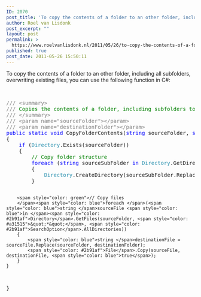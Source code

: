 ```yaml
---
ID: 2070
post_title: 'To copy the contents of a folder to an other folder, including all subfolders in C#'
author: Roel van Lisdonk
post_excerpt: ""
layout: post
permalink: >
  https://www.roelvanlisdonk.nl/2011/05/26/to-copy-the-contents-of-a-folder-to-an-other-folder-including-all-subfolders-in-c/
published: true
post_date: 2011-05-26 15:50:11
---
```

<p>To copy the contents of a folder to an other folder, including all subfolders, overwriting existing files, you can use the following function in C#:</p>  <p>&#160;</p>  <pre class="code"><span style="color: gray">/// &lt;summary&gt;
/// </span><span style="color: green">Copies the contents of a folder, including subfolders to an other folder, overwriting existing files
</span><span style="color: gray">/// &lt;/summary&gt;
/// &lt;param name=&quot;sourceFolder&quot;&gt;&lt;/param&gt;
/// &lt;param name=&quot;destinationFolder&quot;&gt;&lt;/param&gt;
</span><span style="color: blue">public static void </span>CopyFolderContents(<span style="color: blue">string </span>sourceFolder, <span style="color: blue">string </span>destinationFolder)
{
    <span style="color: blue">if </span>(<span style="color: #2b91af">Directory</span>.Exists(sourceFolder))
    {
        <span style="color: green">// Copy folder structure
        </span><span style="color: blue">foreach </span>(<span style="color: blue">string </span>sourceSubFolder <span style="color: blue">in </span><span style="color: #2b91af">Directory</span>.GetDirectories(sourceFolder, <span style="color: #a31515">&quot;*&quot;</span>, <span style="color: #2b91af">SearchOption</span>.AllDirectories))
        {
            <span style="color: #2b91af">Directory</span>.CreateDirectory(sourceSubFolder.Replace(sourceFolder, destinationFolder));
        }

        <span style="color: green">// Copy files
        </span><span style="color: blue">foreach </span>(<span style="color: blue">string </span>sourceFile <span style="color: blue">in </span><span style="color: #2b91af">Directory</span>.GetFiles(sourceFolder, <span style="color: #a31515">&quot;*&quot;</span>, <span style="color: #2b91af">SearchOption</span>.AllDirectories))
        {
            <span style="color: blue">string </span>destinationFile = sourceFile.Replace(sourceFolder, destinationFolder);
            <span style="color: #2b91af">File</span>.Copy(sourceFile, destinationFile, <span style="color: blue">true</span>);
        }
    }
}</pre>